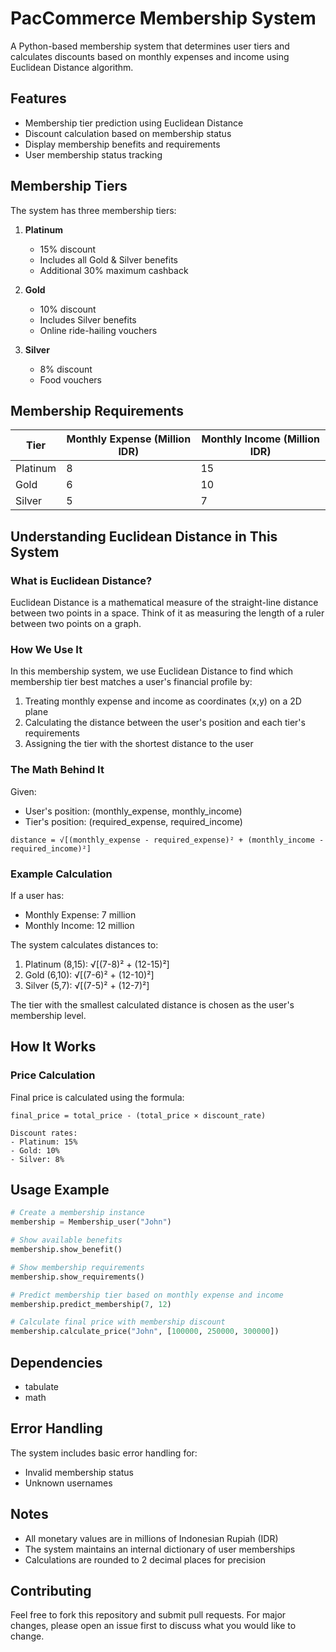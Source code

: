 # PacCommerce Membership System

A Python-based membership system that determines user tiers and calculates discounts based on monthly expenses and income using Euclidean Distance algorithm.

## Features

- Membership tier prediction using Euclidean Distance
- Discount calculation based on membership status
- Display membership benefits and requirements
- User membership status tracking

## Membership Tiers

The system has three membership tiers:

1. **Platinum**
   - 15% discount
   - Includes all Gold & Silver benefits
   - Additional 30% maximum cashback

2. **Gold**
   - 10% discount
   - Includes Silver benefits
   - Online ride-hailing vouchers

3. **Silver**
   - 8% discount
   - Food vouchers

## Membership Requirements

| Tier     | Monthly Expense (Million IDR) | Monthly Income (Million IDR) |
|----------|------------------------------|----------------------------|
| Platinum | 8                            | 15                         |
| Gold     | 6                            | 10                         |
| Silver   | 5                            | 7                          |

## Understanding Euclidean Distance in This System

### What is Euclidean Distance?
Euclidean Distance is a mathematical measure of the straight-line distance between two points in a space. Think of it as measuring the length of a ruler between two points on a graph.

### How We Use It
In this membership system, we use Euclidean Distance to find which membership tier best matches a user's financial profile by:
1. Treating monthly expense and income as coordinates (x,y) on a 2D plane
2. Calculating the distance between the user's position and each tier's requirements
3. Assigning the tier with the shortest distance to the user

### The Math Behind It
Given:
- User's position: (monthly_expense, monthly_income)
- Tier's position: (required_expense, required_income)

```
distance = √[(monthly_expense - required_expense)² + (monthly_income - required_income)²]
```

### Example Calculation
If a user has:
- Monthly Expense: 7 million
- Monthly Income: 12 million

The system calculates distances to:
1. Platinum (8,15): √[(7-8)² + (12-15)²]
2. Gold (6,10): √[(7-6)² + (12-10)²]
3. Silver (5,7): √[(7-5)² + (12-7)²]

The tier with the smallest calculated distance is chosen as the user's membership level.

## How It Works

### Price Calculation

Final price is calculated using the formula:
```
final_price = total_price - (total_price × discount_rate)

Discount rates:
- Platinum: 15%
- Gold: 10%
- Silver: 8%
```

## Usage Example

```python
# Create a membership instance
membership = Membership_user("John")

# Show available benefits
membership.show_benefit()

# Show membership requirements
membership.show_requirements()

# Predict membership tier based on monthly expense and income
membership.predict_membership(7, 12)

# Calculate final price with membership discount
membership.calculate_price("John", [100000, 250000, 300000])
```

## Dependencies

- tabulate
- math

## Error Handling

The system includes basic error handling for:
- Invalid membership status
- Unknown usernames

## Notes

- All monetary values are in millions of Indonesian Rupiah (IDR)
- The system maintains an internal dictionary of user memberships
- Calculations are rounded to 2 decimal places for precision

## Contributing

Feel free to fork this repository and submit pull requests. For major changes, please open an issue first to discuss what you would like to change.